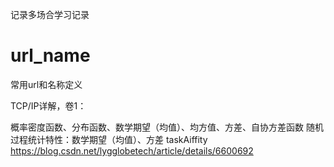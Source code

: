 记录多场合学习记录




# url_name
常用url和名称定义


TCP/IP详解，卷1：

概率密度函数、分布函数、数学期望（均值）、均方值、方差、自协方差函数
随机过程统计特性：数学期望（均值）、方差
taskAiffity https://blog.csdn.net/lygglobetech/article/details/6600692























